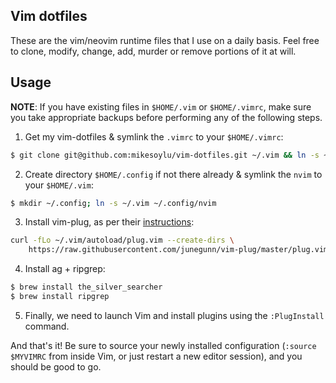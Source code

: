 ## Vim dotfiles

These are the vim/neovim runtime files that I use on a daily basis. Feel free to clone, modify, change, add, murder or remove portions of it at will.

## Usage

**NOTE**: If you have existing files in `$HOME/.vim` or `$HOME/.vimrc`, make sure you take appropriate backups before performing any of the following steps.

1. Get my vim-dotfiles & symlink the `.vimrc` to your `$HOME/.vimrc`:

```sh
$ git clone git@github.com:mikesoylu/vim-dotfiles.git ~/.vim && ln -s ~/.vim/.vimrc ~/.vimrc
```

2. Create directory `$HOME/.config` if not there already & symlink the `nvim` to your `$HOME/.vim`:

```sh
$ mkdir ~/.config; ln -s ~/.vim ~/.config/nvim
```

3. Install vim-plug, as per their [instructions](https://github.com/junegunn/vim-plug):

```sh
curl -fLo ~/.vim/autoload/plug.vim --create-dirs \
    https://raw.githubusercontent.com/junegunn/vim-plug/master/plug.vim
```

4. Install ag + ripgrep:

```sh
$ brew install the_silver_searcher
$ brew install ripgrep
```

5. Finally, we need to launch Vim and install plugins using the `:PlugInstall` command.

And that's it! Be sure to source your newly installed configuration (`:source $MYVIMRC` from inside Vim, or just restart a new editor session), and you should be good to go.

